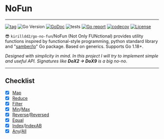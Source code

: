 # NoFun

------------------

[![tag](https://img.shields.io/github/v/tag/kirilldd2/go-no-fun?style=flat-square)](https://github.com/kirilldd2/go-no-fun)
![Go Version](https://img.shields.io/badge/Go-%3E%3D%201.18-lightgrey?style=flat-square)
[![GoDoc](https://pkg.go.dev/badge/github.com/kirilldd2/go-no-fun.svg)](https://pkg.go.dev/github.com/kirilldd2/go-no-fun)
![tests](https://img.shields.io/github/workflow/status/kirilldd2/go-no-fun/Tests?label=tests&logo=github&style=flat-square)
[![Go report](https://goreportcard.com/badge/github.com/kirilldd2/go-no-fun?style=flat-square)](https://goreportcard.com/report/github.com/kirilldd2/go-no-fun)
[![codecov](https://img.shields.io/codecov/c/github/kirilldd2/go-no-fun?style=flat-square&token=jNRLNzybbM)](https://codecov.io/gh/kirilldd2/go-no-fun)
[![License](https://img.shields.io/github/license/kirilldd2/go-no-fun?style=flat-square)](./LICENSE)


😎 `kirilldd2/go-no-fun`/NoFun (Not Only FUNctional) provides utility functions inspired by functional-style programming, 
python standard library and "[samber/lo](https://github.com/samber/lo)" Go package. Based on generics. Supports Go 1.18+.

*Designed with simplicity in mind. In this project I will try to implement simple and useful API. 
Signatures like __DoX2 -> DoX9__ is a big no-no*.

------------------
## Checklist

* [x] [Map](https://pkg.go.dev/github.com/kirilldd2/go-no-fun#Map)
* [x] [Reduce](https://pkg.go.dev/github.com/kirilldd2/go-no-fun#Reduce)
* [x] [Filter](https://pkg.go.dev/github.com/kirilldd2/go-no-fun#Filter)
* [x] [Min](https://pkg.go.dev/github.com/kirilldd2/go-no-fun#Min)/[Max](https://pkg.go.dev/github.com/kirilldd2/go-no-fun#Max)
* [x] [Reverse](https://pkg.go.dev/github.com/kirilldd2/go-no-fun#Reverse)/[Reversed](https://pkg.go.dev/github.com/kirilldd2/go-no-fun#Reversed)
* [x] [Equal](https://pkg.go.dev/github.com/kirilldd2/go-no-fun#Equal)
* [x] [Index](https://pkg.go.dev/github.com/kirilldd2/go-no-fun#Index)/[IndexAB](https://pkg.go.dev/github.com/kirilldd2/go-no-fun#IndexAB)
* [x] [Any](https://pkg.go.dev/github.com/kirilldd2/go-no-fun#Any)/[All](https://pkg.go.dev/github.com/kirilldd2/go-no-fun#All)
